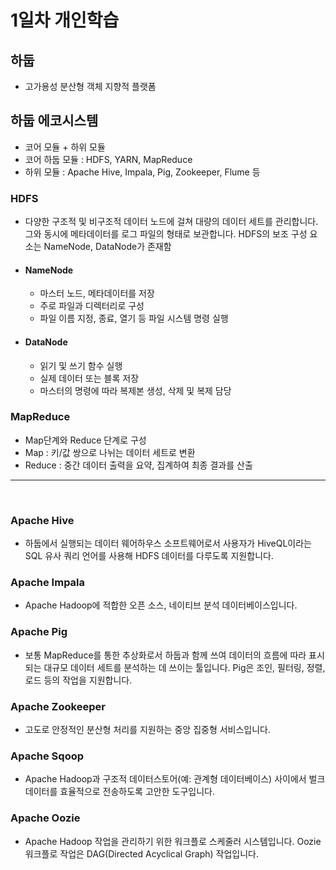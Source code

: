 # 1일차 개인학습

## 하둡
- 고가용성 분산형 객체 지향적 플랫폼

## 하둡 에코시스템
- 코어 모듈 + 하위 모듈
- 코어 하둡 모듈 : HDFS, YARN, MapReduce
- 하위 모듈 : Apache Hive, Impala, Pig, Zookeeper, Flume 등


### HDFS
- 다양한 구조적 및 비구조적 데이터 노드에 걸쳐 대량의 데이터 세트를 관리합니다. 그와 동시에 메타데이터를 로그 파일의 형태로 보관합니다. HDFS의 보조 구성 요소는 NameNode, DataNode가 존재함
- #### NameNode
  - 마스터 노드, 메타데이터를 저장
  - 주로 파일과 디렉터리로 구성
  - 파일 이름 지정, 종료, 열기 등 파일 시스템 명령 실행
- #### DataNode
  - 읽기 및 쓰기 함수 실행
  - 실제 데이터 또는 블록 저장
  - 마스터의 명령에 따라 복제본 생성, 삭제 및 복제 담당
### MapReduce
  - Map단계와 Reduce 단계로 구성
  - Map : 키/값 쌍으로 나뉘는 데이터 세트로 변환
  - Reduce : 중간 데이터 출력을 요약, 집계하여 최종 결과를 산출

<hr />
<br />

### Apache Hive
- 하둡에서 실행되는 데이터 웨어하우스 소프트웨어로서 사용자가 HiveQL이라는 SQL 유사 쿼리 언어를 사용해 HDFS 데이터를 다루도록 지원합니다.
### Apache Impala
- Apache Hadoop에 적합한 오픈 소스, 네이티브 분석 데이터베이스입니다.
### Apache Pig
- 보통 MapReduce를 통한 추상화로서 하둡과 함께 쓰여 데이터의 흐름에 따라 표시되는 대규모 데이터 세트를 분석하는 데 쓰이는 툴입니다. Pig은 조인, 필터링, 정렬, 로드 등의 작업을 지원합니다.
### Apache Zookeeper
- 고도로 안정적인 분산형 처리를 지원하는 중앙 집중형 서비스입니다.
### Apache Sqoop
- Apache Hadoop과 구조적 데이터스토어(예: 관계형 데이터베이스) 사이에서 벌크 데이터를 효율적으로 전송하도록 고안한 도구입니다.
### Apache Oozie
- Apache Hadoop 작업을 관리하기 위한 워크플로 스케줄러 시스템입니다. Oozie 워크플로 작업은 DAG(Directed Acyclical Graph) 작업입니다.  